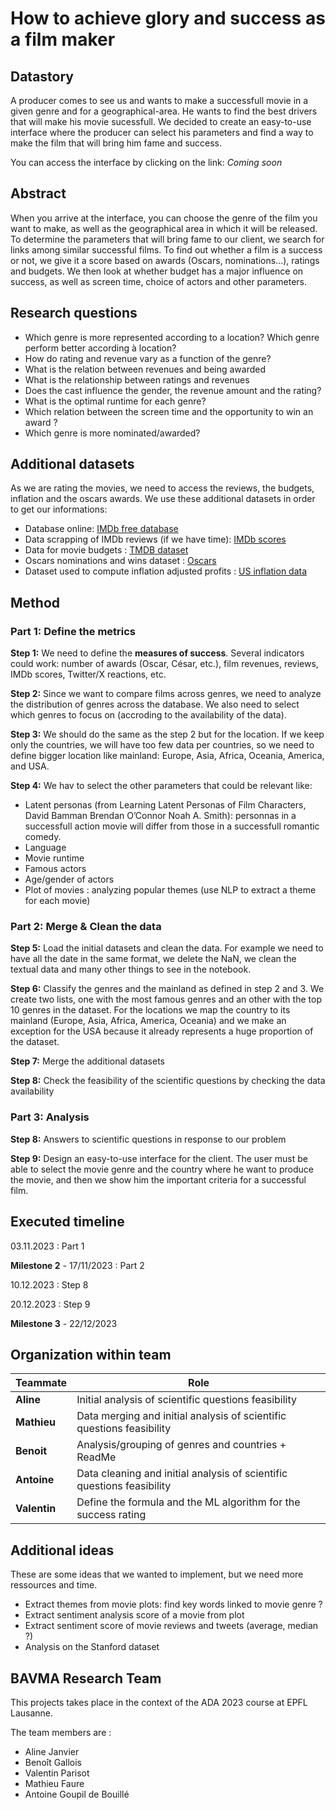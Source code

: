 # How to achieve glory and success as a film maker

## Datastory

A producer comes to see us and wants to make a successfull movie in a given genre and for a geographical-area. He wants to find the best drivers that will make his movie sucessfull. We decided to create an easy-to-use interface where the producer can select his parameters and find a way to make the film that will bring him fame and success. 

You can access the interface by clicking on the link: *Coming soon*


## Abstract

When you arrive at the interface, you can choose the genre of the film you want to make, as well as the geographical area in which it will be released. 
To determine the parameters that will bring fame to our client, we search for links among similar successful films. To find out whether a film is a success or not, we give it a score based on awards (Oscars, nominations...), ratings and budgets.
We then look at whether budget has a major influence on success, as well as screen time, choice of actors and other parameters.

## Research questions

- Which genre is more represented according to a location? Which genre perform better according à location?
- How do rating and revenue vary as a function of the genre?
- What is the relation between revenues and being awarded
- What is the relationship between ratings and revenues
- Does the cast influence the gender, the revenue amount and the rating?
- What is the optimal runtime for each genre?
- Which relation between the screen time and the opportunity to win an award ?
- Which genre is more nominated/awarded?

## Additional datasets

As we are rating the movies, we need to access the reviews, the budgets, inflation and the oscars awards. We use these additional datasets in order to get our informations:

- Database online: [IMDb free database](https://developer.imdb.com/non-commercial-datasets/) 
- Data scrapping of IMDb reviews (if we have time): [IMDb scores](exploration/IMDb_scrapping_v1.ipynb)
- Data for movie budgets : [TMDB dataset](https://www.kaggle.com/datasets/kakarlaramcharan/tmdb-data-0920)
- Oscars nominations and wins dataset : [Oscars](https://www.kaggle.com/datasets/pushpakhinglaspure/oscar-dataset)
- Dataset used to compute inflation adjusted profits : [US inflation data](https://www.kaggle.com/datasets/varpit94/us-inflation-data-updated-till-may-2021)

## Method

### Part 1: Define the metrics

**Step 1:** We need to define the **measures of success**. Several indicators could work: number of awards (Oscar, César, etc.), film revenues, reviews, IMDb scores, Twitter/X reactions, etc. 

**Step 2:** Since we want to compare films across genres, we need to analyze the distribution of genres across the database. We also need to select which genres to focus on (accroding to the availability of the data).

**Step 3:** We should do the same as the step 2 but for the location. If we keep only the countries, we will have too few data per countries, so we need to define bigger location like mainland: Europe, Asia, Africa, Oceania, America, and USA. 

**Step 4:** We hav to select the other parameters that could be relevant like: 
- Latent personas (from Learning Latent Personas of Film Characters, David Bamman Brendan O’Connor Noah A. Smith): personnas in a successfull action movie will differ from those in a successfull romantic comedy. 
- Language
- Movie runtime
- Famous actors
- Age/gender of actors
- Plot of movies : analyzing popular themes (use NLP to extract a theme for each movie)

### Part 2: Merge & Clean the data

**Step 5:** Load the initial datasets and clean the data. For example we need to have all the date in the same format, we delete the NaN, we clean the textual data and many other things to see in the notebook.

**Step 6:** Classify the genres and the mainland as defined in step 2 and 3. We create two lists, one with the most famous genres and an other with the top 10 genres in the dataset. For the locations we map the country to its mainland (Europe, Asia, Africa, America, Oceania) and we make an exception for the USA because it already represents a huge proportion of the dataset.

**Step 7:** Merge the additional datasets

**Step 8:** Check the feasibility of the scientific questions by checking the data availability

### Part 3: Analysis

**Step 8:** Answers to scientific questions in response to our problem

**Step 9:** Design an easy-to-use interface for the client. The user must be able to select the movie genre and the country where he want to produce the movie, and then we show him the important criteria for a successful film.

## Executed timeline

03.11.2023 : Part 1

**Milestone 2** - 17/11/2023 : Part 2 

10.12.2023 : Step 8

20.12.2023 : Step 9

**Milestone 3** - 22/12/2023 


## Organization within team
| Teammate | Role|
| --- | --- | 
|**Aline** |Initial analysis of scientific questions feasibility|
|**Mathieu**|Data merging and initial analysis of scientific questions feasibility| 
|**Benoit**|Analysis/grouping of genres and countries + ReadMe| 
|**Antoine**|Data cleaning and initial analysis of scientific questions feasibility|
|**Valentin**|Define the formula and the ML algorithm for the success rating |


## Additional ideas

These are some ideas that we wanted to implement, but we need more ressources and time.
- Extract themes from movie plots: find key words linked to movie genre ?
- Extract sentiment analysis score of a movie from plot
- Extract sentiment score of movie reviews and tweets (average, median ?)
- Analysis on the Stanford dataset





## BAVMA Research Team

This projects takes place in the context of the ADA 2023 course at EPFL Lausanne.

The team members are : 

- Aline Janvier
- Benoît Gallois
- Valentin Parisot
- Mathieu Faure
- Antoine Goupil de Bouillé

